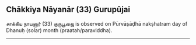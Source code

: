 ## Chākkiya Nāyanār (33) Gurupūjai
சாக்கிய நாயனார் (33) குருபூஜை is observed on Pūrvāṣāḍhā nakṣhatram day of Dhanuḥ (solar) month (praatah/paraviddha).



---
